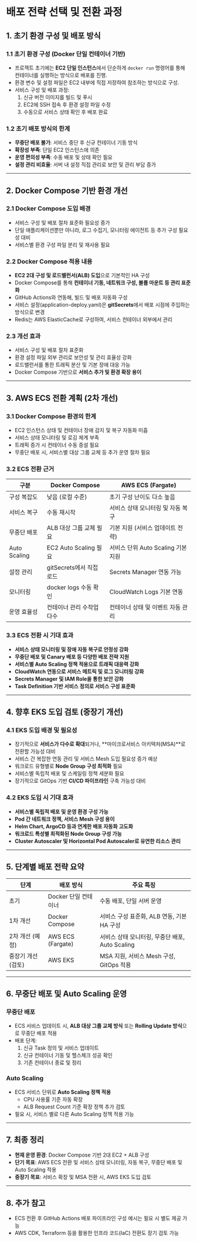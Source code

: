 # 배포 전략 선택 및 전환 과정

## 1. 초기 환경 구성 및 배포 방식

### 1.1 초기 환경 구성 (Docker 단일 컨테이너 기반)

- 프로젝트 초기에는 **EC2 단일 인스턴스**에서 단순하게 `docker run` 명령어를 통해 컨테이너를 
실행하는 방식으로 배포를 진행.
- 환경 변수 및 설정 파일은 EC2 내부에 직접 저장하여 참조하는 방식으로 구성.
- 서비스 구성 및 배포 과정:
   1. 신규 버전 이미지를 빌드 및 푸시
   2. EC2에 SSH 접속 후 환경 설정 파일 수정
   3. 수동으로 서비스 상태 확인 후 배포 완료

### 1.2 초기 배포 방식의 한계

- **무중단 배포 불가**: 서비스 중단 후 신규 컨테이너 기동 방식
- **확장성 부족**: 단일 EC2 인스턴스에 의존
- **운영 편의성 부족**: 수동 배포 및 상태 확인 필요
- **설정 관리 비효율**: 서버 내 설정 직접 관리로 보안 및 관리 부담 증가

---

## 2. Docker Compose 기반 환경 개선 

### 2.1 Docker Compose 도입 배경

- 서비스 구성 및 배포 절차 표준화 필요성 증가
- 단일 애플리케이션뿐만 아니라, 로그 수집기, 모니터링 에이전트 등 추가 구성 필요성 대비
- 서비스별 환경 구성 파일 분리 및 재사용 필요

### 2.2 Docker Compose 적용 내용

- **EC2 2대 구성 및 로드밸런서(ALB) 도입**으로 기본적인 HA 구성
- Docker Compose를 통해 **컨테이너 기동, 네트워크 구성, 볼륨 마운트 등 관리 표준화**
- GitHub Actions와 연동해, 빌드 및 배포 자동화 구성
- 서비스 설정(application-deploy.yaml)은 **gitSecrets**에서 배포 시점에 주입하는 방식으로 변경
- Redis는 AWS ElasticCache로 구성하여, 서비스 컨테이너 외부에서 관리

### 2.3 개선 효과

- 서비스 구성 및 배포 절차 표준화
- 환경 설정 파일 외부 관리로 보안성 및 관리 효율성 강화
- 로드밸런서를 통한 트래픽 분산 및 기본 장애 대응 가능
- Docker Compose 기반으로 **서비스 추가 및 환경 확장 용이**

---

## 3. AWS ECS 전환 계획 (2차 개선)

### 3.1 Docker Compose 환경의 한계

- EC2 인스턴스 상태 및 컨테이너 장애 감지 및 복구 자동화 미흡
- 서비스 상태 모니터링 및 로깅 체계 부족
- 트래픽 증가 시 컨테이너 수동 증설 필요
- 무중단 배포 시, 서비스별 대상 그룹 교체 등 추가 운영 절차 필요

### 3.2 ECS 전환 근거

| 구분                    | Docker Compose                     | AWS ECS (Fargate)                 |
|---------------------|--------------------------------|---------------------------------|
| 구성 복잡도              | 낮음 (로컬 수준)                      | 초기 구성 난이도 다소 높음            |
| 서비스 복구              | 수동 재시작                           | 서비스 상태 모니터링 및 자동 복구   |
| 무중단 배포              | ALB 대상 그룹 교체 필요             | 기본 지원 (서비스 업데이트 전략)  |
| Auto Scaling      | EC2 Auto Scaling 필요          | 서비스 단위 Auto Scaling 기본 지원 |
| 설정 관리                | gitSecrets에서 직접 로드           | Secrets Manager 연동 가능       |
| 모니터링                  | docker logs 수동 확인           | CloudWatch Logs 기본 연동      |
| 운영 효율성              | 컨테이너 관리 수작업 다수            | 컨테이너 상태 및 이벤트 자동 관리  |

### 3.3 ECS 전환 시 기대 효과

- **서비스 상태 모니터링 및 장애 자동 복구로 안정성 강화**
- **무중단 배포 및 Canary 배포 등 다양한 배포 전략 지원**
- **서비스별 Auto Scaling 정책 적용으로 트래픽 대응력 강화**
- **CloudWatch 연동으로 서비스 메트릭 및 로그 모니터링 강화**
- **Secrets Manager 및 IAM Role을 통한 보안 강화**
- **Task Definition 기반 서비스 정의로 서비스 구성 표준화**

---

## 4. 향후 EKS 도입 검토 (중장기 개선)

### 4.1 EKS 도입 배경 및 필요성

- 장기적으로 **서비스가 다수로 확대**되거나, **마이크로서비스 아키텍처(MSA)**로 전환할 가능성 대비
- 서비스 간 복잡한 연동 관리 및 서비스 Mesh 도입 필요성 증가 예상
- 워크로드 유형별로 **Node Group 구성 최적화** 필요
- 서비스별 독립적 배포 및 스케일링 정책 세분화 필요
- 장기적으로 GitOps 기반 **CI/CD 파이프라인** 구축 가능성 대비

### 4.2 EKS 도입 시 기대 효과

- **서비스별 독립적 배포 및 운영 환경 구성 가능**
- **Pod 간 네트워크 정책, 서비스 Mesh 구성 용이**
- **Helm Chart, ArgoCD 등과 연계한 배포 자동화 고도화**
- **워크로드 특성별 최적화된 Node Group 구성 가능**
- **Cluster Autoscaler 및 Horizontal Pod Autoscaler로 유연한 리소스 관리**

---

## 5. 단계별 배포 전략 요약

| 단계                          | 배포 방식                              | 주요 특징                                         |
|---------------------|--------------------------------|----------------------------------|
| 초기                          | Docker 단일 컨테이너          | 수동 배포, 단일 서버 운영                         |
| 1차 개선                  | Docker Compose            | 서비스 구성 표준화, ALB 연동, 기본 HA 구성 |
| 2차 개선 (예정)       | AWS ECS (Fargate)      | 서비스 상태 모니터링, 무중단 배포, Auto Scaling |
| 중장기 개선 (검토) | AWS EKS                         | MSA 지원, 서비스 Mesh 구성, GitOps 적용 |

---

## 6. 무중단 배포 및 Auto Scaling 운영

### 무중단 배포

- ECS 서비스 업데이트 시, **ALB 대상 그룹 교체 방식** 또는 **Rolling Update 방식**으로 무중단 배포 적용
- 배포 단계:
   1. 신규 Task 정의 및 서비스 업데이트
   2. 신규 컨테이너 기동 및 헬스체크 성공 확인
   3. 기존 컨테이너 종료 및 정리

### Auto Scaling

- ECS 서비스 단위로 **Auto Scaling 정책 적용**
   - CPU 사용률 기준 자동 확장
   - ALB Request Count 기준 확장 정책 추가 검토
- 필요 시, 서비스 별로 다른 Auto Scaling 정책 적용 가능

---

## 7. 최종 정리

- **현재 운영 환경**: Docker Compose 기반 2대 EC2 + ALB 구성
- **단기 목표**: AWS ECS 전환 및 서비스 상태 모니터링, 자동 복구, 무중단 배포 및 Auto Scaling 적용
- **중장기 목표**: 서비스 확장 및 MSA 전환 시, AWS EKS 도입 검토

---

## 8. 추가 참고

- ECS 전환 후 GitHub Actions 배포 파이프라인 구성 예시는 필요 시 별도 제공 가능
- AWS CDK, Terraform 등을 활용한 인프라 코드(IaC) 전환도 장기 검토 가능

